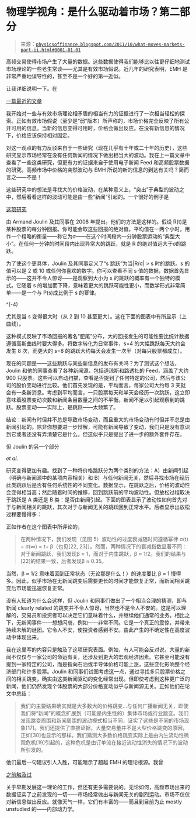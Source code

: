<!--yml

分类：未分类

日期：2024-05-18 07:03:33

-->

# 物理学视角：是什么驱动着市场？第二部分

> 来源：[`physicsoffinance.blogspot.com/2011/10/what-moves-markets-part-ii.html#0001-01-01`](http://physicsoffinance.blogspot.com/2011/10/what-moves-markets-part-ii.html#0001-01-01)

高频交易使得市场产生了大量的数据。这些数据使得我们能够比以往更仔细地测试市场理论的一些老生常谈——尤其是有效市场假说。近几年的研究表明，EMH 是非常严重地误导性的，甚至不是一个好的第一近似。

让我详细说明一下。在

[一篇最近的文章](http://physicsoffinance.blogspot.com/2011/10/what-moves-markets-part-i.html)

我开始对一些与有效市场理论相矛盾的相当有力的证据进行了一次相当轻松的探索。正如有效市场假说（至少是“弱”版本）所声称的，市场价格完全反映了所有公开可用的信息。当新的信息变得可用时，价格会做出反应。在没有新信息的情况下，价格应该保持相对固定。

对这一观点的有力反驳来自于一些研究（现在几乎有十年或二十年的历史），这些研究显示市场经常在没有任何新闻的情况下做出相当大的波动。我在上一篇文章中查看了一些这类研究，但更有力的证据来自于使用电子新闻 Feed 和高频股票数据的研究。高频市场中价格的突然波动与 EMH 所说的新的信息的到达有关吗？简而言之——不是！

这些研究中的想法是寻找大的价格波动，在某种意义上，“突出”于典型的波动之中，然后看看这样的波动可能是由一些“新闻”引起的。一个很好的例子是

[这项研究](http://arxiv.org/PS_cache/arxiv/pdf/0803/0803.1769v1.pdf)

由 Armand Joulin 及其同事在 2008 年提出。他们的方法是这样的。假设 R(t)是某种股票的每分钟回报。你可能会取这些回报的绝对值，平均值在一两个小时，用作一个粗略的衡量——称它为σ——在这个时间段内一分钟股票运动的“典型大小”。在任何一分钟的时间段内出现异常大的跳跃，就是 R 的绝对值远大于σ的跳跃。

为了使这个更具体，Joulin 及其同事定义了“s 跳跃”为当|R/σ| > s 时的跳跃。s 的值可以是 2 或 10 或任何你喜欢的数字。你可以查看不同 s 值的数据，数据首先显示的——这并不令人惊讶——是观察到大小为 s 的跳跃的概率有一个独特的模式。它随着 s 的增加而下降，意味着更大的跳跃可能性更小，而数学形式非常简单——是一个与 P(s)成比例于 s 的幂律。

^(-4)

尤其是当 s 变得很大时（从 2 到 10 甚至更大）。这在下面的图表中有所显示（上曲线）。

这种模式反映了市场回报的著名“肥尾”分布，大的回报发生的可能性要比统计数据遵循高斯曲线时要大得多。将数字转化为日常事件，s=4 的大幅跳跃每天大约会发生 8 次，而更大的 s=8 的跳跃大约每天会发生一次半（对每只股票都成立）。

现在的问题是——这些跳跃与某些新信息的发布有关吗？为了测试这个想法，Joulin 和他的同事查看了各种新闻源，包括道琼斯和路透社的 Feed，涵盖了大约 900 只股票。这些可以自动扫描，查看是否提到了任何特定的公司，然后与该公司的股价变动进行比较。他们首先发现的是，平均而言，每家公司大约每 3 天就会有一条新消息。考虑到平均而言，一只股票每天和半天会经历一次跳跃，这立即意味着股票变动次数和新闻条目数量之间的不平衡。新闻不足以引起观察到的跳跃。股票变动——实际上，是跳跃——太频繁了。

结论：新闻有时但并不总是导致市场变动，而且重大的市场变动有时但并不总是由新闻引起的。除非你想要进一步辩解，可能有新闻导致了变动，我们只是没有意识到它或者还没有弄清楚它是什么。但这似乎只是提出了进一步的额外套件存在。

但 Joulin 的另一个部分

*et al.*

研究变得更加有趣。找到了一种将价格跳跃分为两个类别的方法：A）由新闻引起（明确与新闻源中的某项内容相关）和 B）与任何新闻无关，然后寻找市场在经历此类跳跃后是否有任何系统性的不同变化。数据显示，在跳跃之后，价格的波动性会变得相当高；然后随着时间的推移，回到跳跃前的平均波动性。但放松过程取决于跳跃是 A 类还是 B 类：是否由新闻引起。下面的图表显示了波动性如何首先对于与新闻相关的跳跃，其次对于与新闻无关的跳跃回到正常水平。后者显示出放松过程要慢得多：

正如作者在这个图表中所评论的，

> 在两种情况下，我们发现（见图 5）波动性的过度衰减随时间遵循幂律 σ(t) − σ(∞) ∝ t− β（也见[22, 23]）。然而，两种情况下的衰减指数显著不同：对于新闻跳跃，我们发现β ≈ 1，而对于内生跳跃，β ≈ 1/2。我们的结果与[22]的结果一致，后者发现β ≈ 0.35。

当然，β ≈ 1/2 意味着回到正常状态（无论那是什么！）的速度要比 β ≈ 1 慢得多。因此，似乎市场在无新闻跳变后需要更长的时间才能恢复正常，而新闻相关跳变后市场能迅速恢复正常。

没有人知道为什么会这样，但 Joulin 和同事们做出了一个相当合理的猜测，即与新闻 clearly related 的跳变并不令人惊讶，当然也不是令人不安的。这是可以理解的，交易员和投资者可以决定它们意味着什么，并继续他们通常的业务。相比之下，无新闻事件——想想闪崩，例如——非常不同。它是一个真正的震惊，并带来持续未解的谜团。它令人不安，使投资者感到不安。由此产生的不确定性在高度波动中体现出来。

我在这里写的内容只是触及了这项研究表面。例如，有人可能会反对说，大量的新闻不仅仅与一家公司的命运有关，还涉及到更大的宏观经济因素。它甚至可能没有提到一家特定的公司，而是指向石油或半导体价格可能上涨，这些变化影响整个经济部门和许多股票。Joulin 和同事们试图考虑这一点，通过寻找多只股票价格之间的相关跳变，确实由这类新闻驱动的变化经常出现。但即使考虑到这种更广泛的新闻，他们仍然发现个体股票的大部分价格变动似乎与新闻源无关。正如他们在论文中总结：

> 我们的主要结果确实就是大多数大的价格跳变...与任何广播新闻无关，即使我们将“新闻”的概念扩展到（可能是内生性的）集体市场或行业跳变。我们发现跳变周围和新闻周围的波动模式相当不同，证实了这些是不同的市场现象[17]。我们还提供了直接证据，大量交易量并不是大型价格跳变的原因，正如[30]也显示的那样。我们猜测大多数价格跳变实际上是由内生流动性微观危机[19]引起的，这种危机是由订单流在接近流动性消失的情况下的波动所引发的。

他们最后一句建议引人入胜，可能暗示了超越 EMH 的理论根源。我曾

[之前触及过](http://physicsoffinance.blogspot.com/2011/05/physics-envy.html)

关于早期发展这一理论的工作，但还有更多需要说的。无论如何，高频市场出来的数据证实了之前发现的一切——市场经常做出与新闻无关的剧烈运动。市场不仅仅对新信息做出反应。就像天气一样，它们有丰富的——而且到目前为止 mostly unstudied 的——内部动力学。
